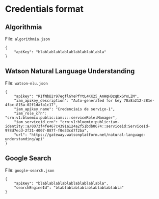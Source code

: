 # Credentials format

## Algorithmia

File: `algorithmia.json`

```
{
    "apiKey": "blablablablablablablablablabla"
}
```

## Watson Natural Language Understanding

File: `watson-nlu.json`

```
{
    "apikey": "RIfNbB2r97egflGYePfYtL4KK25_AnWqHDzqDxGYoLZM",
    "iam_apikey_description": "Auto-generated for key 78a8a212-381e-4fac-815a-02f1dafa1c17",
    "iam_apikey_name": "Credenciais de serviço-1",
    "iam_role_crn": "crn:v1:bluemix:public:iam::::serviceRole:Manager",
    "iam_serviceid_crn": "crn:v1:bluemix:public:iam-identity::a/0073f4fe467c4391a124a2f51bdb0674::serviceid:ServiceId-978d7ecd-2f21-4007-887f-f0e33cd7f2ba",
    "url": "https://gateway.watsonplatform.net/natural-language-understanding/api"
}
```

## Google Search

File: `google-search.json`

```
{
    "apiKey": "blablablablablablablablablabla",
    "searchEngineId": "blablablablablablablablablabla"
}
```